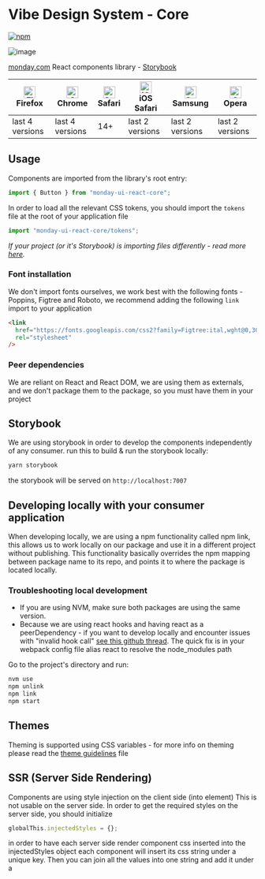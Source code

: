 # Vibe Design System - Core

[![npm](https://img.shields.io/npm/v/monday-ui-react-core)](https://www.npmjs.com/package/monday-ui-react-core)

![image](https://user-images.githubusercontent.com/60314759/147566893-63c5209a-8b83-4f32-af61-8b4c350ec770.png)

[monday.com](https://www.monday.com) React components library - [Storybook](https://vibe.monday.com)

| [<img src="https://raw.githubusercontent.com/alrra/browser-logos/master/src/firefox/firefox_48x48.png" alt="Firefox" width="24px" height="24px" />](http://godban.github.io/browsers-support-badges/)</br>Firefox | [<img src="https://raw.githubusercontent.com/alrra/browser-logos/master/src/chrome/chrome_48x48.png" alt="Chrome" width="24px" height="24px" />](http://godban.github.io/browsers-support-badges/)</br>Chrome | [<img src="https://raw.githubusercontent.com/alrra/browser-logos/master/src/safari/safari_48x48.png" alt="Safari" width="24px" height="24px" />](http://godban.github.io/browsers-support-badges/)</br>Safari | [<img src="https://raw.githubusercontent.com/alrra/browser-logos/master/src/safari-ios/safari-ios_48x48.png" alt="iOS Safari" width="24px" height="24px" />](http://godban.github.io/browsers-support-badges/)</br>iOS Safari | [<img src="https://raw.githubusercontent.com/alrra/browser-logos/master/src/samsung-internet/samsung-internet_48x48.png" alt="Samsung" width="24px" height="24px" />](http://godban.github.io/browsers-support-badges/)</br>Samsung | [<img src="https://raw.githubusercontent.com/alrra/browser-logos/master/src/opera/opera_48x48.png" alt="Opera" width="24px" height="24px" />](http://godban.github.io/browsers-support-badges/)</br>Opera |
| ----------------------------------------------------------------------------------------------------------------------------------------------------------------------------------------------------------------- | ------------------------------------------------------------------------------------------------------------------------------------------------------------------------------------------------------------- | ------------------------------------------------------------------------------------------------------------------------------------------------------------------------------------------------------------- | ----------------------------------------------------------------------------------------------------------------------------------------------------------------------------------------------------------------------------- | ----------------------------------------------------------------------------------------------------------------------------------------------------------------------------------------------------------------------------------- | --------------------------------------------------------------------------------------------------------------------------------------------------------------------------------------------------------- |
| last 4 versions                                                                                                                                                                                                   | last 4 versions                                                                                                                                                                                               | 14+                                                                                                                                                                                                           | last 2 versions                                                                                                                                                                                                               | last 2 versions                                                                                                                                                                                                                     | last 2 versions                                                                                                                                                                                           |

## Usage

Components are imported from the library's root entry:

```javascript
import { Button } from "monday-ui-react-core";
```

In order to load all the relevant CSS tokens, you should import the `tokens` file at the root of your application file

```javascript
import "monday-ui-react-core/tokens";
```

_If your project (or it's Storybook) is importing files differently - read more [here](./DEPRECATED_IMPORTS.md)._

### Font installation

We don't import fonts ourselves, we work best with the following fonts -
Poppins, Figtree and Roboto, we recommend adding the following `link` import to your application

```html
<link
  href="https://fonts.googleapis.com/css2?family=Figtree:ital,wght@0,300;0,400;0,500;0,600;0,700;0,800;0,900;1,300;1,400;1,500;1,600;1,700;1,800;1,900&family=Poppins:ital,wght@0,100;0,200;0,300;0,400;0,500;0,600;0,700;0,800;0,900;1,100;1,200;1,300;1,400;1,500;1,600;1,700;1,800;1,900&display=swap"
  rel="stylesheet"
/>
```

### Peer dependencies

We are reliant on React and React DOM, we are using them as externals, and we don't package them to the package, so you must have them in your project

## Storybook

We are using storybook in order to develop the components independently of any consumer.
run this to build & run the storybook locally:

```bash
yarn storybook
```

the storybook will be served on `http://localhost:7007`

## Developing locally with your consumer application

When developing locally, we are using a npm functionality called npm link, this allows us to
work locally on our package and use it in a different project without publishing.
This functionality basically overrides the npm mapping between package name to its repo, and points it to where the package is located locally.

### Troubleshooting local development

- If you are using NVM, make sure both packages are using the same version.
- Because we are using react hooks and having react as a peerDependency - if you want to develop locally and encounter issues with "invalid hook call" [see this github thread](https://github.com/facebook/react/issues/13991). The quick fix is in your webpack config file alias react to resolve the node_modules path

Go to the project's directory and run:

```zsh
nvm use
npm unlink
npm link
npm start
```

## Themes

Theming is supported using CSS variables - for more info on theming please read the [theme guidelines](./THEME_README.md) file

## SSR (Server Side Rendering)

Components are using style injection on the client side (into <head> element)
This is not usable on the server side.
In order to get the required styles on the server side, you should initialize

```javascript
globalThis.injectedStyles = {};
```

in order to have each server side render component css inserted into the injectedStyles object
each component will insert its css string under a unique key.
Then you can join all the values into one string and add it under a <style> element
